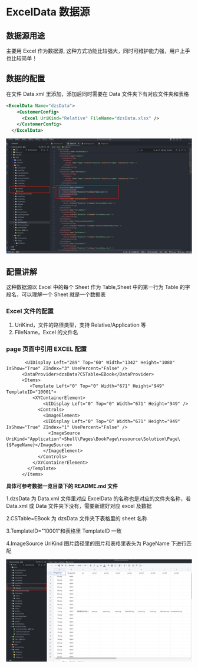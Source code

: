 # ExcelData 数据源

## 数据源用途

主要用 Excel 作为数据源, 这种方式功能比较强大，同时可维护能力强，用户上手也比较简单！

## 数据的配置

在文件 Data.xml 里添加，添加后同时需要在 Data 文件夹下有对应文件夹和表格

```xml
<ExcelData Name="dzsData">
    <CustomerConfig>
      <Excel UriKind="Relative" FileName="dzsData.xlsx" />
    </CustomerConfig>
  </ExcelData>
```

![1711458243823](image/ExcelData/1711458243823.png)

## 配置讲解

这种数据源以 Excel 中的每个 Sheet 作为 Table,Sheet 中的第一行为 Table 的字段名，可以理解一个 Sheet 就是一个数据表

### Excel 文件的配置

1. UriKind，文件的路径类型，支持 Relative/Application 等
2. FileName，Excel 的文件名

### page 页面中引用 EXCEL 配置

```
       <UIDisplay Left="289" Top="60" Width="1342" Height="1080" IsShow="True" ZIndex="3" UsePercent="False" />
      <DataProvider>dzsData?CSTable=EBook</DataProvider>
      <Items>
         <Template Left="0" Top="0" Width="671" Height="949" TemplateID="10001">
          <XYContainerElement>
              <UIDisplay Left="0" Top="0" Width="671" Height="949" />
            <Controls>
              <ImageElement>
              <UIDisplay Left="0" Top="0" Width="671" Height="949" IsShow="True" ZIndex="1" UsePercent="False" />
                <ImageSource UriKind="Application">Shell\Pages\BookPage\resource\Solution\Page\{$PageName}</ImageSource>
              </ImageElement>
            </Controls>
          </XYContainerElement>
        </Template>
      </Items>

```

**具体可参考数据一览目录下的 README.md 文件**

1.dzsData 为 Data.xml 文件里对应 ExcelData 的名称也是对应的文件夹名称，若 Data.xml 或 Data 文件夹下没有，需要新建好对应 excel 及数据

2.CSTable=EBook 为 dzsData 文件夹下表格里的 sheet 名称

3.TemplateID="10001"和表格里 TemplateID 一致

4.ImageSource UriKind 图片路径里的图片和表格里表头为 PageName 下进行匹配

![1711503500779](image/ExcelData/1711503500779.png)
